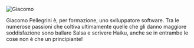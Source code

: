 ![Giacomo](/img/giacomo-pellegrini.jpg)

Giacomo Pellegrini è, per formazione, uno sviluppatore software.
Tra le numerose passioni che coltiva ultimamente quelle che gli danno maggiore soddisfazione sono ballare Salsa e scrivere Haiku, anche se in entrambe le cose non è che un principiante!